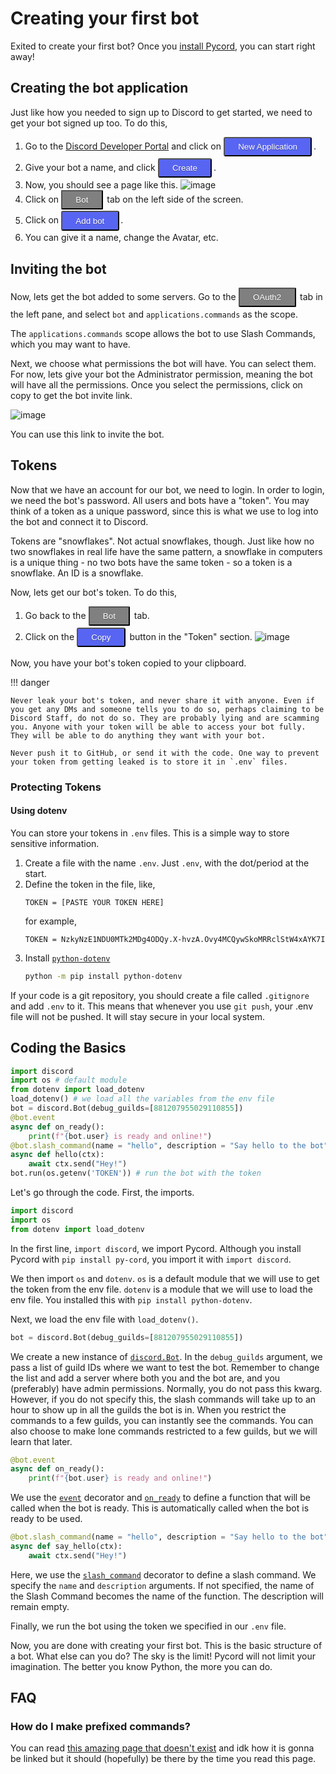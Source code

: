 # Creating your first bot

Exited to create your first bot? Once you [install Pycord](installation.md), you can start right away!

## Creating the bot application

Just like how you needed to sign up to Discord to get started, we need to get your bot signed up too. To do this, 

1. Go to the [Discord Developer Portal](https://discord.com/developers/applications) and click on <button class="blurplebutton">New Application</button>.
2. Give your bot a name, and click <button class="blurplebutton">Create</button>.
3. Now, you should see a page like this.
	![image](https://gblobscdn.gitbook.com/assets%2F-MjPk-Yu4sOq8KGrr_yG%2F-MjdW3OQnwUhacopqSWw%2F-Mjd_-mxrJCrzmaXrAg8%2Fimage.png?alt=media&token=b8e2ae6c-2290-4d37-ad7c-eb412f3fb00e)
4. Click on <button class="greybutton">Bot</button> tab on the left side of the screen.
5. Click on <button class="blurplebutton">Add bot</button>.
6. You can give it a name, change the Avatar, etc.

## Inviting the bot
Now, lets get the bot added to some servers. Go to the <button class="greybutton">OAuth2</button> tab in the left pane, and select `bot` and `applications.commands` as the scope.

The `applications.commands` scope allows the bot to use Slash Commands, which you may want to have.

Next, we choose what permissions the bot will have. You can select them. For now, lets give your bot the Administrator permission, meaning the bot will have all the permissions.
Once you select the permissions, click on copy to get the bot invite link.

![image](https://gblobscdn.gitbook.com/assets%2F-MjPk-Yu4sOq8KGrr_yG%2F-Mk6tNY3LfDkjd6pqdpL%2F-Mk6tkdpddEWoa2jczZk%2Fimage.png?alt=media&token=52c8a29f-a798-48f8-a8c7-4ecca2681f79)

You can use this link to invite the bot.

## Tokens
Now that we have an account for our bot, we need to login. In order to login, we need the bot's password.
All users and bots have a "token". You may think of a token as a unique password, since this is what we use to log into the bot and connect it to Discord.

Tokens are "snowflakes". Not actual snowflakes, though. Just like how no two snowflakes in real life have the same pattern, a snowflake in computers is a unique thing - no two bots have the same token - so a token is a snowflake. An ID is a snowflake.

Now, lets get our bot's token. To do this, 

1. Go back to the <button class="greybutton">Bot</button> tab. 
2. Click on the <button class="blurplebutton">Copy</button> button in the "Token" section.
	![image](https://gblobscdn.gitbook.com/assets%2F-MjPk-Yu4sOq8KGrr_yG%2F-MjdbU12JISJorAZxrKH%2F-MjdbpUsapzb5n15Po5P%2Fimage.png?alt=media&token=118e259f-940a-4f6c-b3a3-c29f3a54100d)

Now, you have your bot's token copied to your clipboard.

!!! danger

	Never leak your bot's token, and never share it with anyone. Even if you get any DMs and someone tells you to do so, perhaps claiming to be Discord Staff, do not do so. They are probably lying and are scamming you. Anyone with your token will be able to access your bot fully. They will be able to do anything they want with your bot. 

	Never push it to GitHub, or send it with the code. One way to prevent your token from getting leaked is to store it in `.env` files.

### Protecting Tokens

#### Using dotenv

You can store your tokens in `.env` files. This is a simple way to store sensitive information.

1. Create a file with the name `.env`. Just `.env`, with the dot/period at the start.
2. Define the token in the file, like,
	```env
	TOKEN = [PASTE YOUR TOKEN HERE]
	```
	for example,
	```env
	TOKEN = NzkyNzE1NDU0MTk2MDg4ODQy.X-hvzA.Ovy4MCQywSkoMRRclStW4xAYK7I
	```
3. Install [`python-dotenv`](https://pypi.org/project/python-dotenv/)
    ```bash
    python -m pip install python-dotenv
    ```
If your code is a git repository, you should create a file called `.gitignore` and add `.env` to it. This means that whenever you use `git push`, your .env file will not be pushed. It will stay secure in your local system.

## Coding the Basics

```py
import discord
import os # default module
from dotenv import load_dotenv
load_dotenv() # we load all the variables from the env file
bot = discord.Bot(debug_guilds=[881207955029110855])
@bot.event
async def on_ready():
    print(f"{bot.user} is ready and online!")
@bot.slash_command(name = "hello", description = "Say hello to the bot")
async def hello(ctx):
    await ctx.send("Hey!")
bot.run(os.getenv('TOKEN')) # run the bot with the token
```

Let's go through the code. First, the imports.

```py
import discord
import os
from dotenv import load_dotenv
```

In the first line, `import discord`, we import Pycord. Although you install Pycord with `pip install py-cord`, you import it with `import discord`.

We then import `os` and `dotenv`. `os` is a default module that we will use to get the token from the env file. `dotenv` is a module that we will use to load the env file. You installed this with `pip install python-dotenv`.

Next, we load the env file with `load_dotenv()`.

```py
bot = discord.Bot(debug_guilds=[881207955029110855])
```

We create a new instance of [`discord.Bot`](https://docs.pycord.dev/en/master/api.html#discord.Bot
). In the `debug_guilds` argument, we pass a list of guild IDs where we want to test the bot. Remember to change the list and add a server where both you and the bot are, and you (preferably) have admin permissions. Normally, you do not pass this kwarg. However, if you do not specify this, the slash commands will take up to an hour to show up in all the guilds the bot is in. When you restrict the commands to a few guilds, you can instantly see the commands. You can also choose to make lone commands restricted to a few guilds, but we will learn that later.

```py
@bot.event
async def on_ready():
    print(f"{bot.user} is ready and online!")
```

We use the [`event`](https://docs.pycord.dev/en/master/api.html#discord.Bot.event) decorator and  [`on_ready`](https://docs.pycord.dev/en/master/api.html#discord.on_ready) to define a function that will be called when the bot is ready. This is automatically called when the bot is ready to be used.

```py
@bot.slash_command(name = "hello", description = "Say hello to the bot")
async def say_hello(ctx):
    await ctx.send("Hey!")
```

Here, we use the [`slash_command`](https://docs.pycord.dev/en/master/api.html#discord.Bot.slash_command) decorator to define a slash command. We specify the `name` and `description` arguments. If not specified, the name of the Slash Command becomes the name of the function. The description will remain empty.

Finally, we run the bot using the token we specified in our `.env` file.

Now, you are done with creating your first bot. This is the basic structure of a bot. What else can you do? The sky is the limit! Pycord will not limit your imagination. The better you know Python, the more you can do.

## FAQ

### How do I make prefixed commands?

You can read [this amazing page that doesn't exist](../Extensions/Commands/index.md) and idk how it is gonna be linked but it should (hopefully) be there by the time you read this page.

<style>
    .blurplebutton{
display:inline-block;
padding:0.46em 1.6em;
margin:0 0.2em 0.2em 0;
border-radius: 3px;
	box-sizing: border-box;
	text-decoration:none;
	color:#ffffff;
	text-shadow: 0 0.04em 0.04em rgba(0,0,0,0.35);
	background-color:#5865F2;
	text-align:center;
	transition: all 0.15s;
	}
	.blurplebutton:hover{
	text-shadow: 0 0 2em rgba(255,255,255,1);
	color:#FFFFFF;
	border-color:#FFFFFF;
	}
	@media all and (max-width:30em){
	 .blurplebutton{
display:block;
margin:0.4em auto;
}
} 

.greybutton{
	display:inline-block;
	padding:0.46em 1.6em;
	margin:0 0.2em 0.2em 0;
	border-radius: 3%;
		box-sizing: border-box;
		text-decoration:none;
		color:#ffffff;
		text-shadow: 0 0.04em 0.04em rgba(0,0,0,0.35);
		background-color:grey;
		text-align:center;
		transition: all 0.15s;
		}
		.blurplebutton:hover{
		text-shadow: 0 0 2em rgba(255,255,255,1);
		color:#FFFFFF;
		border-color:#FFFFFF;
		}
		@media all and (max-width:30em){
		 .blurplebutton{
	display:block;
	margin:0.4em auto;
	}
	} 
</style>